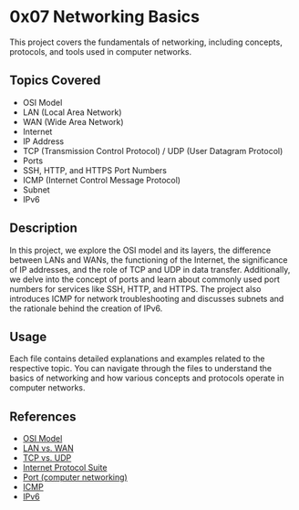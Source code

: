 # 0x07 Networking Basics

This project covers the fundamentals of networking, including concepts, protocols, and tools used in computer networks.

## Topics Covered

- OSI Model
- LAN (Local Area Network)
- WAN (Wide Area Network)
- Internet
- IP Address
- TCP (Transmission Control Protocol) / UDP (User Datagram Protocol)
- Ports
- SSH, HTTP, and HTTPS Port Numbers
- ICMP (Internet Control Message Protocol)
- Subnet
- IPv6

## Description

In this project, we explore the OSI model and its layers, the difference between LANs and WANs, the functioning of the Internet, the significance of IP addresses, and the role of TCP and UDP in data transfer. Additionally, we delve into the concept of ports and learn about commonly used port numbers for services like SSH, HTTP, and HTTPS. The project also introduces ICMP for network troubleshooting and discusses subnets and the rationale behind the creation of IPv6.

## Usage

Each file contains detailed explanations and examples related to the respective topic. You can navigate through the files to understand the basics of networking and how various concepts and protocols operate in computer networks.

## References

- [OSI Model](https://en.wikipedia.org/wiki/OSI_model)
- [LAN vs. WAN](https://www.diffen.com/difference/LAN_vs_WAN)
- [TCP vs. UDP](https://www.cloudflare.com/learning/ddos/glossary/tcp-vs-udp/)
- [Internet Protocol Suite](https://en.wikipedia.org/wiki/Internet_protocol_suite)
- [Port (computer networking)](https://en.wikipedia.org/wiki/Port_(computer_networking))
- [ICMP](https://en.wikipedia.org/wiki/Internet_Control_Message_Protocol)
- [IPv6](https://en.wikipedia.org/wiki/IPv6)

